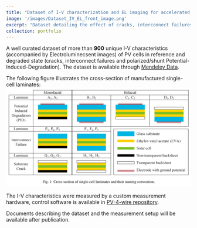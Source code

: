 ```yaml
---
title: "Dataset of I-V characterization and EL imaging for accelerated testing of monofacial and bifacial PV cells"
image: '/images/Dataset_IV_EL_front_image.png'
excerpt: "Dataset detailing the effect of cracks, interconnect failures and Potential-Induced-Degradation (polarized and shunt PID) on performance of monofacial and bifacial PV cells."
collection: portfolio
---
```


A well curated dataset of more than **900** unique I-V characteristics (accompanied by Electroluminecsent images) of PV cells in reference and degraded state (cracks, interconnect failures and polarized/shunt Potential-Induced-Degradation). The dataset is available through [Mendeley Data](https://data.mendeley.com/datasets/vxj8bkkfkg).

The following figure illustrates the cross-section of manufactured single-cell laminates:
![Dataset_IV_EL_samples](/images/Dataset_IV_EL_samples.png)

The I-V characteristics were measured by a custom measurement hardware, control software is available in [PV-4-wire repository](https://github.com/martin-garaj/PV-4-wire).

Documents describing the dataset and the measurement setup will be available after publication.

